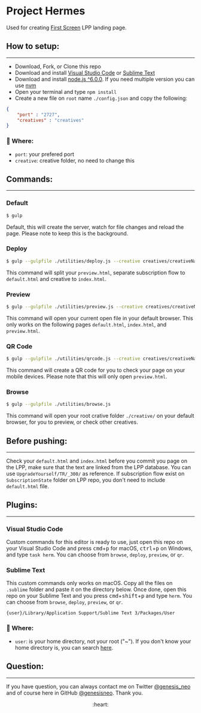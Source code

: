 # Project Hermes
Used for creating [First Screen](http://1screen.com/) LPP landing page.

## How to setup:
------
* Download, Fork, or Clone this repo
* Download and install [Visual Studio Code](https://code.visualstudio.com/) or [Sublime Text](https://www.sublimetext.com/)
* Download and install [node.js ^6.0.0](https://nodejs.org/en/). If you need multiple version you can use [nvm](http://nvm.sh)
* Open your terminal and type `npm install`
* Create a new file on `root` name `./config.json` and copy the following:
```json
{
    "port" : "2727",
    "creatives" : "creatives"
}
```

### :book: Where:

* `port`: your prefered port
* `creative`: creative folder, no need to change this

## Commands:
------

### Default

```bash
$ gulp
```

Default, this will create the server, watch for file changes and reload the page. Please note to keep this is the background.

### Deploy

```bash
$ gulp --gulpfile ./utilities/deploy.js --creative creatives/creativeName/XX/_123/preview.html
```

This command will split your `preview.html`, separate subscription flow to `default.html` and creative to `index.html`.

### Preview

```bash
$ gulp --gulpfile ./utilities/preview.js --creative creatives/creativeName/XX/_123/preview.html
```

This command will open your current open file in your default browser. This only works on the following pages `default.html`, `index.html`, and `preview.html`.

### QR Code

```bash
$ gulp --gulpfile ./utilities/qrcode.js --creative creatives/creativeName/XX/_123/preview.html
```

This command will create a QR code for you to check your page on your mobile devices. Please note that this will only open `preview.html`.

### Browse

```bash
$ gulp --gulpfile ./utilities/browse.js
```

This command will open your root crative folder `./creative/` on your default browser, for you to preview, or check other creatives.

## Before pushing:
------

Check your `default.html` and `index.html` before you commit you page on the LPP, make sure that the text are linked from the LPP database. You can use `UpgradeYourself/TR/_300/` as reference. If subscription flow exist on `SubscriptionState` folder on LPP repo, you don't need to include `default.html` file.

## Plugins:
------

### Visual Studio Code

Custom commands for this editor is ready to use, just open this repo on your Visual Studio Code and press <kbd>cmd</kbd>+<kbd>p</kbd> for macOS, <kbd>ctrl</kbd>+<kbd>p</kbd> on Windows, and type `task herm`. You can choose from `browse`, `deploy`, `preview`, or `qr`.

### Sublime Text

This custom commands only works on macOS. Copy all the files on `.sublime` folder and paste it on the directory below. Once done, open this repo on your Sublime Text and you press <kbd>cmd</kbd>+<kbd>shift</kbd>+<kbd>p</kbd> and type `herm`. You can choose from `browse`, `deploy`, `preview`, or `qr`.

```
{user}/Library/Application Support/Sublime Text 3/Packages/User
```

### :book: Where:

* `user`: is your home directory, not your root ("~"). If you don't know your home directory is, you can search [here](https://support.apple.com/kb/PH25270?locale=en_US).

## Question:
------

If you have question, you can always contact me on Twitter [@genesis_neo](https://twitter.com/genesis_neo) and of course here in GitHub [@genesisneo](https://github.com/genesisneo). Thank you.

<center>:heart:</center>